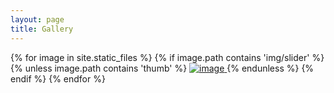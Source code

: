 ```yaml
---
layout: page
title: Gallery
---
```



<section class="features">
  <div class="grid">
    <div class="unit whole center-on-mobiles">
      {% for image in site.static_files %}
          {% if image.path contains 'img/slider' %}
              {% unless image.path contains 'thumb' %}
                  <a href="{{ site.baseurl }}{{ image.path }}" class="fancybox" rel="pubimg">
                  <img src="{{ site.baseurl }}{{ image.path }}" class='resizegallery imghover' alt="image"/>
                  </a>
              {% endunless %}
          {% endif %}
      {% endfor %}
    </div>
  </div>
</section>
